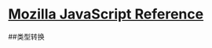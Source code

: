 # [Mozilla JavaScript Reference](https://developer.mozilla.org/en-US/docs/Web/JavaScript/Reference)

##类型转换